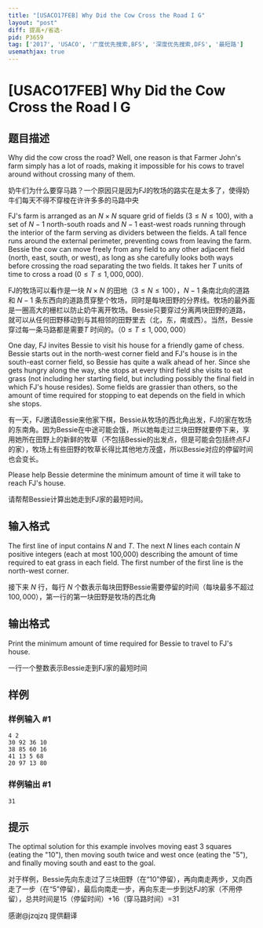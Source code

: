 ```yaml
---
title: "[USACO17FEB] Why Did the Cow Cross the Road I G"
layout: "post"
diff: 提高+/省选-
pid: P3659
tag: ['2017', 'USACO', '广度优先搜索,BFS', '深度优先搜索,DFS', '最短路']
usemathjax: true
---
```


# [USACO17FEB] Why Did the Cow Cross the Road I G
## 题目描述

Why did the cow cross the road? Well, one reason is that Farmer John's farm simply has a lot of roads, making it impossible for his cows to travel around without crossing many of them.

奶牛们为什么要穿马路？一个原因只是因为FJ的牧场的路实在是太多了，使得奶牛们每天不得不穿梭在许许多多的马路中央

FJ's farm is arranged as an $N \times N$ square grid of fields ($3 \leq N \leq 100$), with a set of $N-1$ north-south roads and $N-1$ east-west roads running through the interior of the farm serving as dividers between the fields. A tall fence runs around the external perimeter, preventing cows from leaving the farm. Bessie the cow can move freely from any field to any other adjacent field (north, east, south, or west), as long as she carefully looks both ways before crossing the road separating the two fields. It takes her $T$ units of time to cross a road ($0 \leq T \leq 1,000,000$).

FJ的牧场可以看作是一块 $N\times N$ 的田地（$3\le N\le 100$），$N-1$ 条南北向的道路和 $N-1$ 条东西向的道路贯穿整个牧场，同时是每块田野的分界线。牧场的最外面是一圈高大的栅栏以防止奶牛离开牧场。Bessie只要穿过分离两块田野的道路，就可以从任何田野移动到与其相邻的田野里去（北，东，南或西）。当然，Bessie穿过每一条马路都是需要$T$ 时间的。（$0\le T\le 1,000,000$）

One day, FJ invites Bessie to visit his house for a friendly game of chess. Bessie starts out in the north-west corner field and FJ's house is in the south-east corner field, so Bessie has quite a walk ahead of her. Since she gets hungry along the way, she stops at every third field she visits to eat grass (not including her starting field, but including possibly the final field in which FJ's house resides). Some fields are grassier than others, so the amount of time required for stopping to eat depends on the field in which she stops.

有一天，FJ邀请Bessie来他家下棋，Bessie从牧场的西北角出发，FJ的家在牧场的东南角。因为Bessie在中途可能会饿，所以她每走过三块田野就要停下来，享用她所在田野上的新鲜的牧草（不包括Bessie的出发点，但是可能会包括终点FJ的家），牧场上有些田野的牧草长得比其他地方茂盛，所以Bessie对应的停留时间也会变长。

Please help Bessie determine the minimum amount of time it will take to reach FJ's house.

请帮帮Bessie计算出她走到FJ家的最短时间。

## 输入格式

The first line of input contains $N$ and $T$. The next $N$ lines each contain $N$ positive integers (each at most 100,000) describing the amount of time required to eat grass in each field. The first number of the first line is the north-west corner.

接下来 $N$ 行，每行 $N$ 个数表示每块田野Bessie需要停留的时间（每块最多不超过$100,000$），第一行的第一块田野是牧场的西北角

## 输出格式

Print the minimum amount of time required for Bessie to travel to FJ's house.

一行一个整数表示Bessie走到FJ家的最短时间

## 样例

### 样例输入 #1
```
4 2
30 92 36 10
38 85 60 16
41 13 5 68
20 97 13 80
```
### 样例输出 #1
```
31
```
## 提示

The optimal solution for this example involves moving east 3 squares (eating the "10"), then moving south twice and west once (eating the "5"), and finally moving south and east to the goal.

对于样例，Bessie先向东走过了三块田野（在“10”停留），再向南走两步，又向西走了一步（在“5”停留），最后向南走一步，再向东走一步到达FJ的家（不用停留），总共时间是15（停留时间）+16（穿马路时间）=31


感谢@jzqjzq 提供翻译

